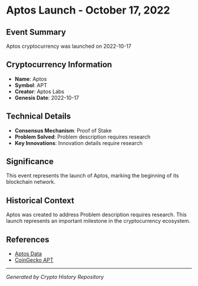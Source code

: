 # Aptos Launch - October 17, 2022

## Event Summary
Aptos cryptocurrency was launched on 2022-10-17

## Cryptocurrency Information
- **Name**: Aptos
- **Symbol**: APT
- **Creator**: Aptos Labs
- **Genesis Date**: 2022-10-17

## Technical Details
- **Consensus Mechanism**: Proof of Stake
- **Problem Solved**: Problem description requires research
- **Key Innovations**: Innovation details require research

## Significance
This event represents the launch of Aptos, marking the beginning of its blockchain network.

## Historical Context
Aptos was created to address Problem description requires research. This launch represents an important milestone in the cryptocurrency ecosystem.

## References
- [Aptos Data](../cryptocurrencies/apt.json)
- [CoinGecko APT](https://www.coingecko.com/en/coins/apt)

---
*Generated by Crypto History Repository*
